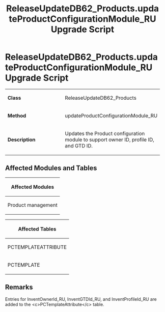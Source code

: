 ﻿---
title: ReleaseUpdateDB62_Products.updateProductConfigurationModule_RU Upgrade Script
TOCTitle: ReleaseUpdateDB62_Products.updateProductConfigurationModule_RU Upgrade Script
ms:assetid: 8f60f1ba-ed78-5ccc-55f7-1faff0abe745
ms:mtpsurl: https://msdn.microsoft.com/en-us/library/Dn702783(v=AX.60)
ms:contentKeyID: 65236238
ms.date: 05/18/2015
mtps_version: v=AX.60
---

# ReleaseUpdateDB62\_Products.updateProductConfigurationModule\_RU Upgrade Script 


<table>
<colgroup>
<col style="width: 50%" />
<col style="width: 50%" />
</colgroup>
<tbody>
<tr class="odd">
<td><p><strong>Class</strong></p></td>
<td><p>ReleaseUpdateDB62_Products</p></td>
</tr>
<tr class="even">
<td><p><strong>Method</strong></p></td>
<td><p>updateProductConfigurationModule_RU</p></td>
</tr>
<tr class="odd">
<td><p><strong>Description</strong></p></td>
<td><p>Updates the Product configuration module to support owner ID, profile ID, and GTD ID.</p></td>
</tr>
</tbody>
</table>


## Affected Modules and Tables

<table>
<colgroup>
<col style="width: 100%" />
</colgroup>
<thead>
<tr class="header">
<th><p>Affected Modules</p></th>
</tr>
</thead>
<tbody>
<tr class="odd">
<td><p>Product management</p></td>
</tr>
</tbody>
</table>


<table>
<colgroup>
<col style="width: 100%" />
</colgroup>
<thead>
<tr class="header">
<th><p>Affected Tables</p></th>
</tr>
</thead>
<tbody>
<tr class="odd">
<td><p>PCTEMPLATEATTRIBUTE</p></td>
</tr>
<tr class="even">
<td><p>PCTEMPLATE</p></td>
</tr>
</tbody>
</table>


## Remarks

Entries for InventOwnerId\_RU, InventGTDId\_RU, and InventProfileId\_RU are added to the \<c\>PCTemplateAttribute\</c\> table.

  


